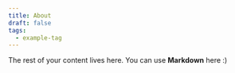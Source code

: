 ```yaml
---
title: About
draft: false
tags:
  - example-tag
---
```

 
The rest of your content lives here. You can use **Markdown** here :)